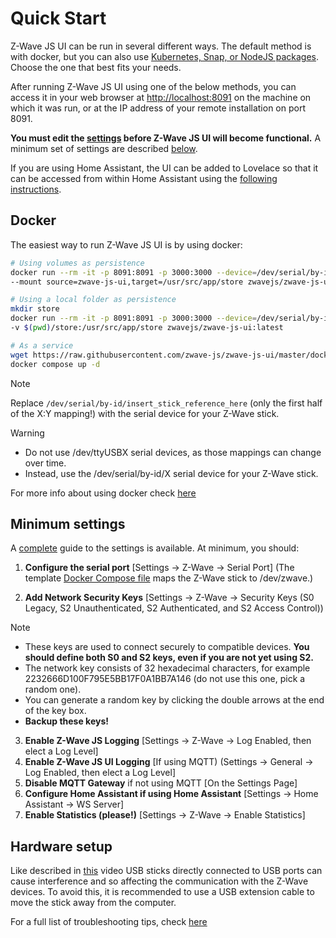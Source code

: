 # Quick Start

Z-Wave JS UI can be run in several different ways. The default method is with docker, but you can also use [Kubernetes, Snap, or NodeJS packages](getting-started/other-methods.md). Choose the one that best fits your needs.

After running Z-Wave JS UI using one of the below methods, you can access it in your web browser at <http://localhost:8091> on the machine on which it was run, or at the IP address of your remote installation on port 8091.

**You must edit the [settings](usage/setup.md) before Z-Wave JS UI will become functional.** A minimum set of settings are described [below](getting-started/quick-start?id=minimum-settings).

If you are using Home Assistant, the UI can be added to Lovelace so that it can be accessed from within Home Assistant using the [following instructions](homeassistant/accessing-lovelace.md).

## Docker

The easiest way to run Z-Wave JS UI is by using docker:

```bash
# Using volumes as persistence
docker run --rm -it -p 8091:8091 -p 3000:3000 --device=/dev/serial/by-id/insert_stick_reference_here:/dev/zwave \
--mount source=zwave-js-ui,target=/usr/src/app/store zwavejs/zwave-js-ui:latest

# Using a local folder as persistence
mkdir store
docker run --rm -it -p 8091:8091 -p 3000:3000 --device=/dev/serial/by-id/insert_stick_reference_here:/dev/zwave \
-v $(pwd)/store:/usr/src/app/store zwavejs/zwave-js-ui:latest

# As a service
wget https://raw.githubusercontent.com/zwave-js/zwave-js-ui/master/docker/docker-compose.yml
docker compose up -d
```

> [!NOTE]
> Replace `/dev/serial/by-id/insert_stick_reference_here` (only the first half of the X:Y mapping!) with the serial device for your Z-Wave stick.

> [!WARNING]
>
> - Do not use /dev/ttyUSBX serial devices, as those mappings can change over time.
> - Instead, use the /dev/serial/by-id/X serial device for your Z-Wave stick.

For more info about using docker check [here](getting-started/docker.md)

## Minimum settings

A [complete](usage/setup.md) guide to the settings is available. At minimum, you should:

1. **Configure the serial port** [Settings -> Z-Wave -> Serial Port] (The template [Docker Compose file](https://github.com/zwave-js/zwave-js-ui/blob/master/docker/docker-compose.yml) maps the Z-Wave stick to /dev/zwave.)

2. **Add Network Security Keys** [Settings -> Z-Wave -> Security Keys (S0 Legacy, S2 Unauthenticated, S2 Authenticated, and S2 Access Control))

> [!NOTE]
>
> - These keys are used to connect securely to compatible devices. **You should define both S0 and S2 keys, even if you are not yet using S2.**
> - The network key consists of 32 hexadecimal characters, for example 2232666D100F795E5BB17F0A1BB7A146 (do not use this one, pick a random one).
> - You can generate a random key by clicking the double arrows at the end of the key box.
> - **Backup these keys!**

3. **Enable Z-Wave JS Logging** [Settings -> Z-Wave -> Log Enabled, then elect a Log Level]
4. **Enable Z-Wave JS UI Logging** [If using MQTT) (Settings -> General -> Log Enabled, then elect a Log Level]
5. **Disable MQTT Gateway** if not using MQTT [On the Settings Page]
6. **Configure Home Assistant if using Home Assistant** [Settings -> Home Assistant -> WS Server]
7. **Enable Statistics (please!)** [Settings -> Z-Wave -> Enable Statistics]

## Hardware setup

Like described in [this](https://www.youtube.com/watch?v=tHqZhNcFEvA) video USB sticks directly connected to USB ports can cause interference and so affecting the communication with the Z-Wave devices. To avoid this, it is recommended to use a USB extension cable to move the stick away from the computer.

For a full list of troubleshooting tips, check [here](troubleshooting/troubleshooting.md)
